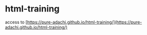 # html-training

access to [https://pure-adachi.github.io/html-training/](https://pure-adachi.github.io/html-training/)
